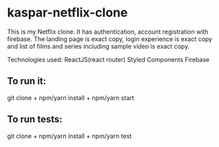 # kaspar-netflix-clone


This is my Netflix clone. It has authentication, account registration with firebase. The landing page is exact copy, login experience is exact copy and list of films and series including sample video is exact copy.

Technologies used:
ReactJS(react router)
Styled Components
Firebase

## To run it:
git clone + npm/yarn install + npm/yarn start

## To run tests:
git clone + npm/yarn install + npm/yarn test
